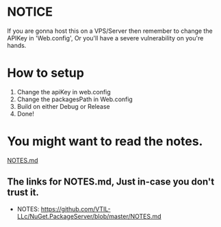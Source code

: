 # NOTICE
If you are gonna host this on a VPS/Server then remember to change the APIKey in 'Web.config',
Or you'll have a severe vulnerability on you're hands.

# How to setup
1) Change the apiKey in web.config
2) Change the packagesPath in Web.config
3) Build on either Debug or Release
4) Done!

# You might want to read the notes.
[NOTES.md](https://github.com/VTIL-LLc/NuGet.PackageServer/blob/master/NOTES.md)

## The links for NOTES.md, Just in-case you don't trust it.
* NOTES: https://github.com/VTIL-LLc/NuGet.PackageServer/blob/master/NOTES.md
